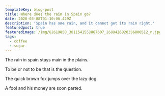 ```yaml
---
templateKey: blog-post
title: Where does the rain in Spain go?
date: 2020-03-08T01:10:06.429Z
description: 'Spain has one rain, and it cannot get its rain right.'
featuredpost: true
featuredimage: /img/82619850_3011541558867607_2688426820356800512_n.jpg
tags:
  - coffee
  - sugar
---
```

The rain in spain stays main in the plains.

To be or not to be that is the question.

The quick brown fox jumps over the lazy dog.

A fool and his money are soon parted.
